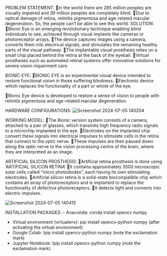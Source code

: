 PROBLEM STATEMENT:
     In the world there are 285 million peoples are visually impaired and 39 million peoples are completely blind.
Due to optical damage of retina, retinitis pigmentosa and age-related macular degeneration. So, the people can’t be able to see this world.
SOLUTION:
     Bionic Eye is an emerging revolutionary technique enabling blind   individuals to see, achieved through visual implants like cameras or photoreceptor arrays.
The device captures images using a camera, converts them into electrical signals, and stimulates the remaining healthy parts of the visual pathway.
The implantable visual prosthesis relies on a small chip placed behind the retina at the back of the eyeball.
Virtual prostheses such as automated retinal systems offer innovative solutions for severe vision impairment care.

BIONIC EYE:
     BIONIC EYE is an experimental visual device intended to restore functional vision in those suffering blindness.
Electronic device which replaces the functionality of a part or whole of the eye.

Bionic Eye device is developed to restore a sense of vision to people with retinitis pigmentosa and age-related macular degeneration.

HARDWARE CONFIGURATIONS:
![Screenshot 2024-07-05 140204](https://github.com/pbakkiyam/bionic-eye/assets/146416057/d1345e2e-087e-4c52-b731-db348442314e)

WORKING MODEL:
The Bionic version system consists of a camera, attached to a pair of glasses, which transmits high frequency radio signals to a microchip implanted in the eye.
Electrodes on the implanted chip convert these signals into electrical impulses to stimulate cells in the retina that connect to the optic nerve.
These impulses are then passed down along the optic nerve to the vision processing centre of the brain, where they are interpreted as an image.

ARTIFICIAL SILICON PROSTHESIS:
Artificial retina prosthesis is done using ‘ARTIFICIAL SILICON RETINA’ 
It contains approximately 3500 microscopic solar cells called “micro photodiodes”, each having its own stimulating electrodes.
Artificial silicon retina is a solid-state biocompatible chip which contains an array of photoreceptors and is implanted to replace the functionality of defective photoreceptors.
It detects light and converts into electric impulses.  

![Screenshot 2024-07-05 140415](https://github.com/pbakkiyam/bionic-eye/assets/146416057/342d762a-027c-427b-8e04-d8fde3887405)

INSTALLATION PACKAGES:
    - Anaconda: conda install opencv numpy
- Virtual environment (virtualenv): pip install opencv-python numpy (after activating the virtual environment)
- Google Colab: !pip install opencv-python numpy (note the exclamation mark)
- Jupyter Notebook: !pip install opencv-python numpy (note the exclamation mark).
